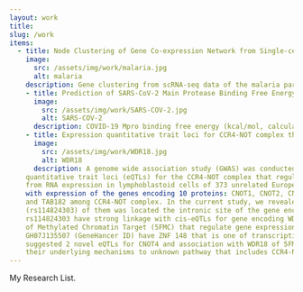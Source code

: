 ```yaml
---
layout: work
title:        
slug: /work
items:
  - title: Node Clustering of Gene Co-expression Network from Single-cell RNA Sequencing Using Node2Vec
    image:
      src: /assets/img/work/malaria.jpg
      alt: malaria
    description: Gene clustering from scRNA-seq data of the malaria parasite for life cycle analysis. The original dataset is from <a href="https://www.sciencedirect.com/science/article/pii/S0014482718306438?via%3Dihub">Ngara et al.</a>. 
    - title: Prediction of SARS-CoV-2 Main Protease Binding Free Energy Using Graph Convolutional Networks (<a href="https://github.com/mhlee216/COVID-19_Mpro_BFE_Prediction_GCN">GitHub</a>)
      image:
        src: /assets/img/work/SARS-COV-2.jpg
        alt: SARS-COV-2
      description: COVID-19 Mpro binding free energy (kcal/mol, calculated by AutoDock Vina) prediction for fast drug discovery using graph convolutional networks. The original dataset is from <a href="https://github.com/omarwagih/covid19-docking">Omar Wagih</a>. 
    - title: Expression quantitative trait loci for CCR4-NOT complex that regulate global gene expression 
      image:
        src: /assets/img/work/WDR18.jpg
        alt: WDR18
      description: A genome wide association study (GWAS) was conducted to identify expression 
    quantitative trait loci (eQTLs) for the CCR4-NOT complex that regulated gene expression at all steps. Data derived 
    from RNA expression in lymphoblastoid cells of 373 unrelated Europeans. We analyzed the genetic associations of SNPs 
    with expression of the genes encoding 10 proteins: CNOT1, CNOT2, CNOT3, CNOT4, CCR4a, CAF1, CAF40, CNOT10, CNOT11, 
    and TAB182 among CCR4-NOT complex. In the current study, we revealed 2 eQTLs associated with CNOT4 (P < ). One 
    (rs114824303) of them was located the intronic site of the gene encoding WD Repeat Domain 18 (WDR18). And then 
    rs114824303 have strong linkage with cis-eQTLs for gene encoding WDR18. WDR18 is well known subunit of Five Friends 
    of Methylated Chromatin Target (5FMC) that regulate gene expression dependent with ZNF148. CNOT4 target Promoter 
    GH07J135507 (GeneHancer ID) have ZNF 148 that is one of transcription factor binding sites. The current study 
    suggested 2 novel eQTLs for CNOT4 and association with WDR18 of 5FMC. Further studies are required to understand 
    their underlying mechanisms to unknown pathway that includes CCR4-NOT complex and 5FMC complex.
---
```


My Research List.
<br />
<br />